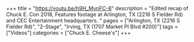 +++
title = "https://youtu.be/h9H_MynFC-8"
description = "Edited recap of Chuck E. Con 2018, Features footage at Arlington, TX (2216 S Fielder Rd) and CEC Entertainment headquarters. "
pages = ["Arlington, TX (2216 S Fielder Rd)", "2-Stage", "Irving, TX (1707 Market Pl Blvd #200)"]
tags = ["Videos"]
categories = ["Chuck E. Cheese's"]
+++
